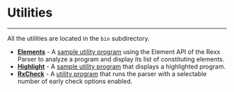 Utilities
=========

----------------------------

All the utilities are located in the `bin` subdirectory.

- [**Elements**](elements/) - A [sample utility program](elements/)
  using the Element API of the Rexx Parser to analyze a program
  and display its list of constituting elements.
- [**Highlight**](highlight/) - A [sample utility program](highlight/)
  that displays a highlighted program.
- [**RxCheck**](rxcheck/) - A [utility program](rxcheck/)
  that runs the parser with a selectable number of
  early check options enabled.
